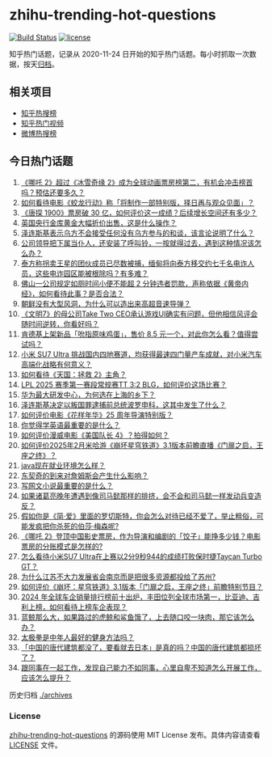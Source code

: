 # zhihu-trending-hot-questions

[![Build Status](https://github.com/justjavac/zhihu-trending-hot-questions/workflows/ci/badge.svg?branch=master)](https://github.com/justjavac/zhihu-trending-hot-questions/actions)
[![license](https://img.shields.io/github/license/justjavac/zhihu-trending-hot-questions)](https://github.com/justjavac/zhihu-trending-hot-questions/blob/master/LICENSE)

知乎热门话题，记录从 2020-11-24
日开始的知乎热门话题。每小时抓取一次数据，按天[归档](./archives)。

## 相关项目

- [知乎热搜榜](https://github.com/justjavac/zhihu-trending-top-search)
- [知乎热门视频](https://github.com/justjavac/zhihu-trending-hot-video)
- [微博热搜榜](https://github.com/justjavac/weibo-trending-hot-search)

## 今日热门话题

<!-- BEGIN -->
<!-- 最后更新时间 Sat Feb 15 2025 07:17:43 GMT+0800 (China Standard Time) -->

1. [《哪吒 2》超过《冰雪奇缘 2》成为全球动画票房榜第二，有机会冲击榜首吗？预估还要多久？](https://www.zhihu.com/question/12242237476)
1. [如何看待电影《蛟龙行动》称「将制作一部特别版，择日再与观众见面」？](https://www.zhihu.com/question/12219927617)
1. [《唐探 1900》票房破 30 亿，如何评价这一成绩？后续增长空间还有多少？](https://www.zhihu.com/question/12146599564)
1. [英国央行金库黄金大幅折价出售，这是什么操作？](https://www.zhihu.com/question/11462176095)
1. [泽连斯基表示乌方不会接受任何没有乌方参与的和谈，该言论说明了什么？](https://www.zhihu.com/question/12185583805)
1. [公司领导把下属当仆人，还安装了呼叫铃，一按就得过去，遇到这种情况该怎么办？](https://www.zhihu.com/question/11506253436)
1. [泰方称拐卖王星的团伙成员已尽数被捕，缅甸将向泰方移交约七千名电诈人员，这些电诈园区能被根除吗？有多难？](https://www.zhihu.com/question/12181032901)
1. [佛山一公司规定如厕时间小便不能超 2 分钟违者罚款，声称依据《黄帝内经》，如何看待此事？是否合法？](https://www.zhihu.com/question/12190914763)
1. [朝鲜没有大型风洞，为什么可以造出来高超音速导弹？](https://www.zhihu.com/question/11293449700)
1. [《文明7》的母公司Take Two CEO承认游戏UI确实有问题，但他相信风评会随时间逆转，你看好吗？](https://www.zhihu.com/question/12138371459)
1. [肯德基上架新品「吮指原味鸡蛋」，售价 8.5 元一个，对此你怎么看？值得尝试吗？](https://www.zhihu.com/question/11837972599)
1. [小米 SU7 Ultra 挑战国内四地赛道，均获得最速四门量产车成就，对小米汽车高端化战略有何意义？](https://www.zhihu.com/question/12190927407)
1. [如何看待《天国：拯救 2》主角？](https://www.zhihu.com/question/11507632008)
1. [LPL 2025 赛季第一赛段常规赛TT 3:2 BLG，如何评价这场比赛？](https://www.zhihu.com/question/12226193850)
1. [华为最大研发中心，为何选在上海的乡下？](https://www.zhihu.com/question/643187886)
1. [泽连斯基决定以叛国罪逮捕前总统波罗申科，这其中发生了什么？](https://www.zhihu.com/question/12112873878)
1. [如何评价电影《花样年华》25 周年导演特别版？](https://www.zhihu.com/question/12198266821)
1. [你觉得学英语最重要的是什么？](https://www.zhihu.com/question/3476547569)
1. [如何评价漫威电影《美国队长 4》？拍得如何？](https://www.zhihu.com/question/12038804001)
1. [如何评价2025年2月米哈游《崩坏星穹铁道》3.1版本前瞻直播《门扉之启，王座之终》？](https://www.zhihu.com/question/12187104729)
1. [java现在就业环境怎么样？](https://www.zhihu.com/question/632965271)
1. [东契奇的到来对詹姆斯会产生什么影响？](https://www.zhihu.com/question/11128702519)
1. [写网文小说最重要的是什么？](https://www.zhihu.com/question/11695998794)
1. [如果诸葛亮晚年遭遇到像司马懿那样的排挤，会不会和司马懿一样发动兵变造反？](https://www.zhihu.com/question/11550030344)
1. [假如你是《简·爱》里面的罗切斯特，你会怎么对待已经不爱了，举止粗俗，可能发疯把你杀死的伯莎·梅森呢?](https://www.zhihu.com/question/549918568)
1. [《哪吒 2》登顶中国影史票房，作为导演和编剧的「饺子」能挣多少钱？电影票房的分账模式是怎样的?](https://www.zhihu.com/question/11498741512)
1. [怎么看待小米SU7 Ultra在上赛以2分9秒944的成绩打败保时捷Taycan Turbo GT？](https://www.zhihu.com/question/12186403216)
1. [为什么江苏不大力发展省会南京而是把很多资源都投给了苏州?](https://www.zhihu.com/question/11936139796)
1. [如何评价《崩坏：星穹铁道》3.1版本「门扉之启，王座之终」前瞻特别节目？](https://www.zhihu.com/question/11837618909)
1. [2024 年全球车企销量排行榜前十出炉，丰田位列全球市场第一，比亚迪、吉利上榜，如何看待上榜车企表现？](https://www.zhihu.com/question/11412505812)
1. [蓝鲸那么大，如果路过的虎鲸和鲨鱼饿了，上去随口咬一块肉，那它该怎么办？](https://www.zhihu.com/question/11998317097)
1. [太极拳是中年人最好的健身方法吗？](https://www.zhihu.com/question/10711004866)
1. [「中国的唐代建筑都没了，要看就去日本」是真的吗？中国的唐代建筑都损坏了？](https://www.zhihu.com/question/498289773)
1. [跟同事在一起工作，发现自己能力不如同事，心里自卑不知道怎么开展工作，应该怎么提升？](https://www.zhihu.com/question/11711763641)

<!-- END -->

历史归档 [./archives](./archives)

### License

[zhihu-trending-hot-questions](https://github.com/justjavac/zhihu-trending-hot-questions)
的源码使用 MIT License 发布。具体内容请查看 [LICENSE](./LICENSE) 文件。
